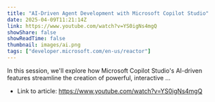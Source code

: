 ```yaml
---
title: "AI-Driven Agent Development with Microsoft Copilot Studio"
date: 2025-04-09T11:21:14Z
link: https://www.youtube.com/watch?v=YS0igNs4mgQ
showShare: false
showReadTime: false
thumbnail: images/ai.png
tags: ["developer.microsoft.com/en-us/reactor"]
---
```

In this session, we'll explore how Microsoft Copilot Studio's AI-driven features streamline the creation of powerful, interactive ...

- Link to article: https://www.youtube.com/watch?v=YS0igNs4mgQ